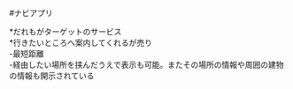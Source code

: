 #ナビアプリ 　

*だれもがターゲットのサービス  
*行きたいところへ案内してくれるが売り  
-最短距離  
-経由したい場所を挟んだうえで表示も可能。またその場所の情報や周囲の建物の情報も開示されている
